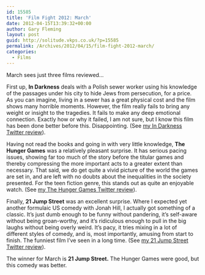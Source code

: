 ```yaml
---
id: 15585
title: 'Film Fight 2012: March'
date: 2012-04-15T13:39:32+00:00
author: Gary Fleming
layout: post
guid: http://solitude.vkps.co.uk/?p=15585
permalink: /Archives/2012/04/15/film-fight-2012-march/
categories:
  - Films
---
```

March sees just three films reviewed&#8230;

First up, **In Darkness** deals with a Polish sewer worker using his knowledge of the passages under his city to hide Jews from persecution, for a price. As you can imagine, living in a sewer has a great physical cost and the film shows many horrible moments. However, the film really fails to bring any weight or insight to the tragedies. It fails to make any deep emotional connection. Exactly how or why it failed, I am not sure, but I know this film has been done better before this. Disappointing. (See [my In Darkness Twitter review](http://twitter.com/garyfleming/status/183586180313518082)).

Having not read the books and going in with very little knowledge, **The Hunger Games** was a relatively pleasant surprise. It has serious pacing issues, showing far too much of the story before the titular games and thereby compressing the more important acts to a greater extent than necessary. That said, we do get quite a vivid picture of the world the games are set in, and are left with no doubts about the inequalities in the society presented. For the teen fiction genre, this stands out as quite an enjoyable watch. (See [my The Hunger Games Twitter review](http://twitter.com/garyfleming/status/183587517176610817)).

Finally, **21 Jump Street** was an excellent surprise. Where I expected yet another formulaic US comedy with Jonah Hill, I actually got something of a classic. It&#8217;s just dumb enough to be funny without pandering, it&#8217;s self-aware without being groan-worthy, and it&#8217;s ridiculous enough to pull in the big laughs without being overly weird. It&#8217;s pacy, it tries mixing in a lot of different styles of comedy, and is, most importantly, amusing from start to finish. The funniest film I&#8217;ve seen in a long time. (See [my 21 Jump Street Twitter review](http://twitter.com/garyfleming/status/186009911593930752)).

The winner for March is **21 Jump Street.** The Hunger Games were good, but this comedy was better.